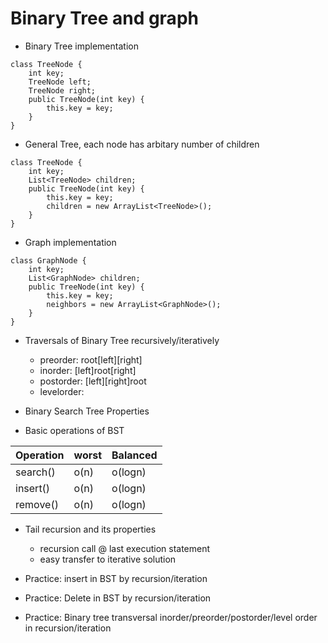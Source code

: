 # Binary Tree and graph

- Binary Tree implementation

````
class TreeNode {
    int key;
    TreeNode left;
    TreeNode right;
    public TreeNode(int key) {
        this.key = key;
    }
}
````

- General Tree, each node has arbitary number of children
````
class TreeNode {
    int key;
    List<TreeNode> children; 
    public TreeNode(int key) {
        this.key = key;
        children = new ArrayList<TreeNode>();
    }
}
````

- Graph implementation
````
class GraphNode {
    int key;
    List<GraphNode> children; 
    public TreeNode(int key) {
        this.key = key;
        neighbors = new ArrayList<GraphNode>();
    }
}
````

- Traversals of Binary Tree recursively/iteratively         
    - preorder: root[left][right]
    - inorder:  [left]root[right]
    - postorder:    [left][right]root    
    - levelorder:
    
- Binary Search Tree Properties         


- Basic operations of BST        
       
| Operation  |   worst   |   Balanced    |
| ----------- | ----------- | ----------- |
|   search()    |   o(n)    |   o(logn)    |
|   insert()    |   o(n)    |   o(logn)    |
|   remove()    |   o(n)    |   o(logn)    |

- Tail recursion and its properties

    - recursion call @ last execution statement
    - easy transfer to iterative solution

- Practice: insert in BST by recursion/iteration

- Practice: Delete in BST by recursion/iteration

- Practice: Binary tree transversal inorder/preorder/postorder/level order in recursion/iteration
